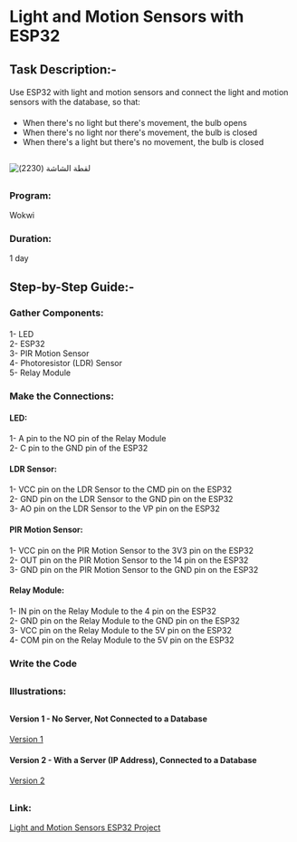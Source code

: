 # Light and Motion Sensors with ESP32
#### 
## Task Description:-
#### 
Use ESP32 with light and motion sensors and connect the light and motion sensors with the database, so that:
#### 
- When there's no light but there's movement, the bulb opens 
- When there's no light nor there's movement, the bulb is closed
- When there's a light but there's no movement, the bulb is closed
## 
![‏‏لقطة الشاشة (2230)](https://github.com/user-attachments/assets/34dba6cc-d4e1-4c55-abfb-45533a2f8ddf)
## 
### Program:
Wokwi
#### 
### Duration:
1 day
## 
## Step-by-Step Guide:-
#### 
### Gather Components:
#### 
1- LED   
2- ESP32  
3- PIR Motion Sensor  
4- Photoresistor (LDR) Sensor  
5- Relay Module  
#### 
### Make the Connections:
#### LED:
#### 
1- A pin to the NO pin of the Relay Module  
2- C pin to the GND pin of the ESP32  
#### 
#### LDR Sensor:
#### 
1- VCC pin on the LDR Sensor to the CMD pin on the ESP32  
2- GND pin on the LDR Sensor to the GND pin on the ESP32  
3- AO pin on the LDR Sensor to the VP pin on the ESP32  
#### 
#### PIR Motion Sensor:
#### 
1- VCC pin on the PIR Motion Sensor to the 3V3 pin on the ESP32  
2- OUT pin on the PIR Motion Sensor to the 14 pin on the ESP32  
3- GND pin on the PIR Motion Sensor to the GND pin on the ESP32  
#### 
#### Relay Module:
#### 
1- IN pin on the Relay Module to the 4 pin on the ESP32   
2- GND pin on the Relay Module to the GND pin on the ESP32   
3- VCC pin on the Relay Module to the 5V pin on the ESP32  
4- COM pin on the Relay Module to the 5V pin on the ESP32   
#### 
### Write the Code
## 
### Illustrations:
##
#### Version 1 - No Server, Not Connected to a Database
#### 
[Version 1](https://github.com/user-attachments/assets/11d77cd1-b49d-43d2-9506-19fba4d2ca61)
#### 
#### Version 2 - With a Server (IP Address), Connected to a Database
#### 
[Version 2](https://github.com/user-attachments/assets/6551877b-a9ee-4182-bb0e-b390341b73d0)
##
### Link:
[Light and Motion Sensors ESP32 Project](https://wokwi.com/projects/404743228762044417)
##
